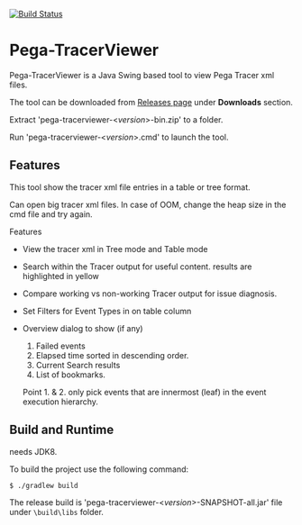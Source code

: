 [![Build Status](https://travis-ci.org/pegasystems/pega-tracerviewer.svg?branch=master)](https://travis-ci.org/pegasystems/pega-tracerviewer)

Pega-TracerViewer
==============
Pega-TracerViewer is a Java Swing based tool to view Pega Tracer xml files.

The tool can be downloaded from [Releases page](https://github.com/pegasystems/pega-tracerviewer/releases) under **Downloads** section.

Extract 'pega-tracerviewer-<*version*>-bin.zip' to a folder.

Run 'pega-tracerviewer-<*version*>.cmd' to launch the tool.

Features
----------
This tool show the tracer xml file entries in a table or tree format. 

Can open big tracer xml files. In case of OOM, change the heap size in the cmd file and try again.

Features
  * View the tracer xml in Tree mode and Table mode
  * Search within the Tracer output for useful content. results are highlighted in yellow
  * Compare working vs non-working Tracer output for issue diagnosis.
  * Set Filters for Event Types in on table column
  * Overview dialog to show (if any)
    1. Failed events
    2. Elapsed time sorted in descending order.
    3. Current Search results
    4. List of bookmarks.
    
	Point 1. & 2. only pick events that are innermost (leaf) in the event execution hierarchy.
	
	
Build and Runtime
-----
needs JDK8.

To build the project use the following command:
```
$ ./gradlew build
```

The release build is 'pega-tracerviewer-<*version*>-SNAPSHOT-all.jar' file under `\build\libs` folder.
